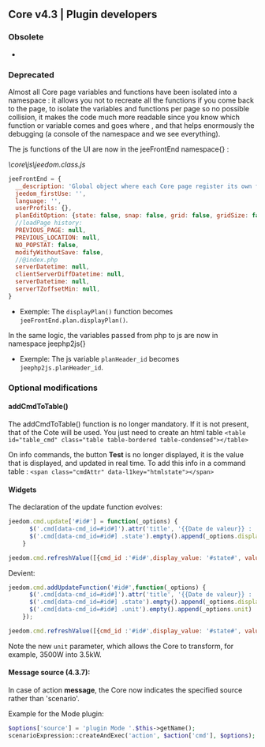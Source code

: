 ## Core v4.3 | Plugin developers

### Obsolete

-

### Deprecated

Almost all Core page variables and functions have been isolated into a namespace : it allows you not to recreate all the functions if you come back to the page, to isolate the variables and functions per page so no possible collision, it makes the code much more readable since you know which function or variable comes and goes where , and that helps enormously the debugging (a console of the namespace and we see everything).

The js functions of the UI are now in the jeeFrontEnd namespace{} :

*\core\js\jeedom.class.js*

```js
jeeFrontEnd = {
  __description: 'Global object where each Core page register its own functions and variable in its sub-object name.',
  jeedom_firstUse: '',
  language: '',
  userProfils: {},
  planEditOption: {state: false, snap: false, grid: false, gridSize: false, highlight: true},
  //loadPage history:
  PREVIOUS_PAGE: null,
  PREVIOUS_LOCATION: null,
  NO_POPSTAT: false,
  modifyWithoutSave: false,
  //@index.php
  serverDatetime: null,
  clientServerDiffDatetime: null,
  serverDatetime: null,
  serverTZoffsetMin: null,
}
```

- Exemple: The `displayPlan()` function becomes `jeeFrontEnd.plan.displayPlan()`.

In the same logic, the variables passed from php to js are now in namespace jeephp2js{}

- Exemple: The js variable `planHeader_id` becomes `jeephp2js.planHeader_id`.

### Optional modifications

#### addCmdToTable()

The addCmdToTable() function is no longer mandatory. If it is not present, that of the Cote will be used. You just need to create an html table `<table id="table_cmd" class="table table-bordered table-condensed"></table> `

On info commands, the button **Test** is no longer displayed, it is the value that is displayed, and updated in real time. To add this info in a command table : `<span class="cmdAttr" data-l1key="htmlstate"></span> `

#### Widgets

The declaration of the update function evolves:

```js
jeedom.cmd.update['#id#'] = function(_options) {
      $('.cmd[data-cmd_id=#id#]').attr('title', '{{Date de valeur}} : '+_options.valueDate+'<br/>{{Date of collection}} : '+_options.collectDate)
      $('.cmd[data-cmd_id=#id#] .state').empty().append(_options.display_value)
    }

jeedom.cmd.refreshValue([{cmd_id :'#id#',display_value: '#state#', valueDate: '#valueDate#', collectDate: '#collectDate#', alertLevel: '#alertLevel#'}])
```

Devient:

```js
jeedom.cmd.addUpdateFunction('#id#',function(_options) {
      $('.cmd[data-cmd_id=#id#]').attr('title', '{{Date de valeur}} : '+_options.valueDate+'<br/>{{Date of collection}} : '+_options.collectDate)
      $('.cmd[data-cmd_id=#id#] .state').empty().append(_options.display_value)
      $('.cmd[data-cmd_id=#id#] .unit').empty().append(_options.unit)
    });

jeedom.cmd.refreshValue([{cmd_id :'#id#',display_value: '#state#', valueDate: '#valueDate#', collectDate: '#collectDate#', alertLevel: '#alertLevel#', unit: '#unite#'}])
```

Note the new `unit` parameter, which allows the Core to transform, for example, 3500W into 3.5kW.

#### Message source (4.3.7):

In case of action **message**, the Core now indicates the specified source rather than 'scenario'.

Example for the Mode plugin:

````php
$options['source'] = 'plugin Mode '.$this->getName();
scenarioExpression::createAndExec('action', $action['cmd'], $options);
````